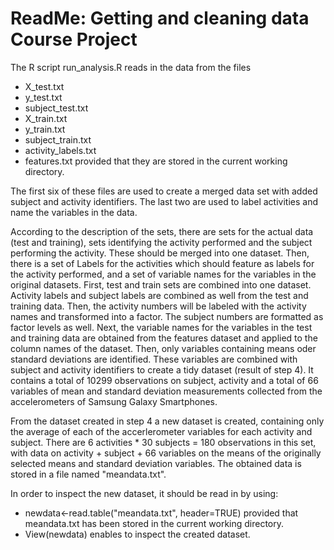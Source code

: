 ReadMe: Getting and cleaning data Course Project
================================================

The R script run_analysis.R reads in the data from the files
* X_test.txt
* y_test.txt
* subject_test.txt
* X_train.txt
* y_train.txt
* subject_train.txt
* activity_labels.txt
* features.txt
provided that they are stored in the current working directory.

The first six of these files are used to create a merged data set with added subject and activity identifiers. The last two are used to label activities and name the variables in the data.

According to the description of the sets, there are sets for the actual data (test and training), sets identifying the activity performed and the subject performing the activity. These should be merged into one dataset. Then, there is a set of Labels for the activities which should feature as labels for the activity performed, and a set of variable names for the variables in the original datasets.
First, test and train sets are combined into one dataset. Activity labels and subject labels are combined as well from the test and training data. Then, the activity numbers will be labeled with the activity names and transformed into a factor. The subject numbers are formatted as factor levels as well.
Next, the variable names for the variables in the test and training data are obtained from the features dataset and applied to the column names of the dataset. Then, only variables containing means oder standard deviations are identified. These variables are combined with subject and activity identifiers to create a tidy dataset (result of step 4). It contains a total of 10299 observations on subject, activity and a total of 66 variables of mean and standard deviation measurements collected from the accelerometers of Samsung Galaxy Smartphones.

From the dataset created in step 4 a new dataset is created, containing only the average of each of the accerlerometer variables for each activity and subject. There are 6 activities * 30 subjects = 180 observations in this set, with data on activity + subject + 66 variables on the means of the originally selected means and standard deviation variables. The obtained data is stored in a file named "meandata.txt".

In order to inspect the new dataset, it should be read in by using:
* newdata<-read.table("meandata.txt", header=TRUE)
provided that meandata.txt has been stored in the current working directory.
* View(newdata)
enables to inspect the created dataset.

